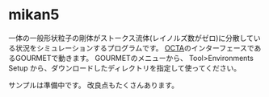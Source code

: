 # mikan5

一体の一般形状粒子の剛体がストークス流体(レイノルズ数がゼロ)に分散している状況をシミュレーションするプログラムです。
[OCTA](http://octa.jp/)のインターフェースであるGOURMETで動きます。
GOURMETのメニューから、
Tool>Environments Setup
から、ダウンロードしたディレクトリを指定して使ってください。

サンプルは準備中です。
改良点もたくさんあります。

